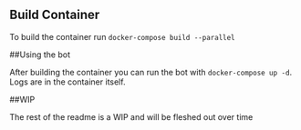 ## Build Container

To build the container run ```docker-compose build --parallel```


##Using the bot

After building the container you can run the bot with ```docker-compose up -d```. Logs are in the container itself.



##WIP

The rest of the readme is a WIP and will be fleshed out over time
